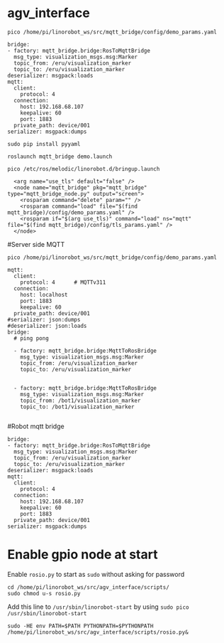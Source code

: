 # agv_interface


```pico /home/pi/linorobot_ws/src/mqtt_bridge/config/demo_params.yaml```
```
bridge:
- factory: mqtt_bridge.bridge:RosToMqttBridge
  msg_type: visualization_msgs.msg:Marker
  topic_from: /eru/visualization_marker
  topic_to: /eru/visualization_marker
deserializer: msgpack:loads
mqtt:
  client:
    protocol: 4
  connection:
    host: 192.168.68.107
    keepalive: 60
    port: 1883
  private_path: device/001
serializer: msgpack:dumps
```

```sudo pip install pyyaml```

```roslaunch mqtt_bridge demo.launch```


```pico /etc/ros/melodic/linorobot.d/bringup.launch ```

``` 
  <arg name="use_tls" default="false" />
  <node name="mqtt_bridge" pkg="mqtt_bridge" type="mqtt_bridge_node.py" output="screen">
    <rosparam command="delete" param="" />
    <rosparam command="load" file="$(find mqtt_bridge)/config/demo_params.yaml" />
    <rosparam if="$(arg use_tls)" command="load" ns="mqtt" file="$(find mqtt_bridge)/config/tls_params.yaml" />
  </node>

```


#Server side MQTT


```pico /home/pi/linorobot_ws/src/mqtt_bridge/config/demo_params.yaml```
``` 
mqtt:
  client:
    protocol: 4      # MQTTv311
  connection:
    host: localhost
    port: 1883
    keepalive: 60
  private_path: device/001
#serializer: json:dumps
#deserializer: json:loads
bridge:
  # ping pong

  - factory: mqtt_bridge.bridge:MqttToRosBridge
    msg_type: visualization_msgs.msg:Marker
    topic_from: /eru/visualization_marker
    topic_to: /eru/visualization_marker


  - factory: mqtt_bridge.bridge:MqttToRosBridge
    msg_type: visualization_msgs.msg:Marker
    topic_from: /bot1/visualization_marker
    topic_to: /bot1/visualization_marker


```


#Robot mqtt bridge

```
bridge:
- factory: mqtt_bridge.bridge:RosToMqttBridge
  msg_type: visualization_msgs.msg:Marker
  topic_from: /eru/visualization_marker
  topic_to: /eru/visualization_marker
deserializer: msgpack:loads
mqtt:
  client:
    protocol: 4
  connection:
    host: 192.168.68.107
    keepalive: 60
    port: 1883
  private_path: device/001
serializer: msgpack:dumps

```

# Enable gpio node at start
Enable `rosio.py` to start as `sudo` without asking for password 
```
cd /home/pi/linorobot_ws/src/agv_interface/scripts/
sudo chmod u-s rosio.py 
```

Add this line to `/usr/sbin/linorobot-start` by using `sudo pico /usr/sbin/linorobot-start`

```sudo -HE env PATH=$PATH PYTHONPATH=$PYTHONPATH /home/pi/linorobot_ws/src/agv_interface/scripts/rosio.py&```


